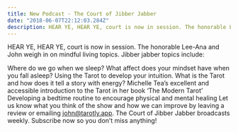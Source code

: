 ```yaml
---
title: New Podcast - The Court of Jibber Jabber
date: "2018-06-07T22:12:03.284Z"
description: HEAR YE, HEAR YE, court is now in session. The honorable Lee-Ana and John weigh in on mindful living topics. Jibber jabber topics includeing Where do we go when we sleep? What affect does your mindset have when you fall asleep? and developing a bedtime routine to encourage physical and mental healing
---
```


HEAR YE, HEAR YE, court is now in session. The honorable Lee-Ana and John weigh in on mindful living topics. Jibber jabber topics include:

Where do we go when we sleep? What affect does your mindset have when you fall asleep?
Using the Tarot to develop your intuition. What is the Tarot and how does it tell a story with energy?
Michelle Tea’s excellent and accessible introduction to the Tarot in her book ‘The Modern Tarot’
Developing a bedtime routine to encourage physical and mental healing
Let us know what you think of the show and how we can improve by leaving a review or emailing john@tarotly.app. The Court of Jibber Jabber broadcasts weekly. Subscribe now so you don’t miss anything!